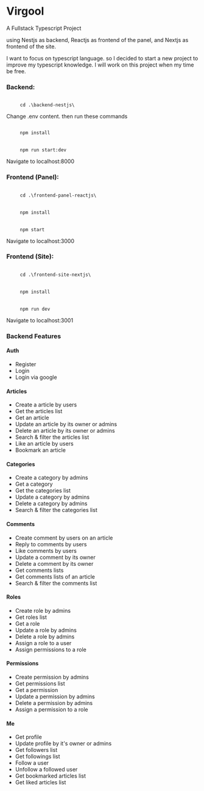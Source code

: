 <h1>Virgool</h1>
<p>
    A Fullstack Typescript Project
</p>
<p>
    using Nestjs as backend, Reactjs as frontend of the panel, and Nextjs as frontend of the site.   
</p>
<p>
    I want to focus on typescript language. so I decided to start a new project to improve my typescript knowledge. I will work on this project when my time be free.
</p>

<h3>Backend:</h3>

<code>
     cd .\backend-nestjs\
</code>
<p>Change .env content. then run these commands</p>

<code>
     npm install
</code>
<br/>
<code>
     npm run start:dev
</code>
<p>Navigate to localhost:8000</p>

<h3>Frontend (Panel):</h3>
<code>
     cd .\frontend-panel-reactjs\
</code>
<br/>
<code>
     npm install
</code>
<br/>
<code>
     npm start
</code>
<p>Navigate to localhost:3000</p>

<h3>Frontend (Site):</h3>
<code>
     cd .\frontend-site-nextjs\
</code>
<br/>
<code>
     npm install
</code>
<br/>
<code>
     npm run dev
</code>
<p>Navigate to localhost:3001</p>


<h3>
    Backend Features
</h3>

<h4>Auth</h4>
  <ul>
    <li>Register</li>
    <li>Login</li>
    <li>Login via google</li>
  </ul>

  <h4>Articles</h4>
  <ul>
    <li>Create a article by users</li>
    <li>Get the articles list</li>
    <li>Get an article</li>
    <li>Update an article by its owner or admins</li>
    <li>Delete an article by its owner or admins</li>
    <li>Search & filter the articles list</li>
    <li>Like an article by users</li>
    <li>Bookmark an article</li>
  </ul>
  
  <h4>Categories</h4>
  <ul>
    <li>Create a category by admins</li>
    <li>Get a category</li>
    <li>Get the categories list</li>
    <li>Update a category by admins</li>
    <li>Delete a category by admins</li>
    <li>Search & filter the categories list</li>
  </ul>

  <h4>Comments</h4>
  <ul>
    <li>Create comment by users on an article</li>
    <li>Reply to comments by users</li>
    <li>Like comments by users</li>
    <li>Update a comment by its owner</li>
    <li>Delete a comment by its owner</li>
    <li>Get comments lists</li>
    <li>Get comments lists of an article</li>
    <li>Search & filter the comments list</li>
  </ul>

  <h4>Roles</h4>
  <ul>
    <li>Create role by admins</li>
    <li>Get roles list</li>
    <li>Get a role</li>
    <li>Update a role by admins</li>
    <li>Delete a role by admins</li>
    <li>Assign a role to a user</li>
    <li>Assign permissions to a role</li>
  </ul>

  <h4>Permissions</h4>
  <ul>
    <li>Create permission by admins</li>
    <li>Get permissions list</li>
    <li>Get a permission</li>
    <li>Update a permission by admins</li>
    <li>Delete a permission by admins</li>
    <li>Assign a permission to a role</li>
  </ul>

  <h4>Me</h4>
  <ul>
    <li>Get profile</li>
    <li>Update profile by it's owner or admins</li>
    <li>Get followers list</li>
    <li>Get followings list</li>
    <li>Follow a user</li>
    <li>Unfollow a followed user</li>
    <li>Get bookmarked articles list</li>
    <li>Get liked articles list</li>
  </ul>
